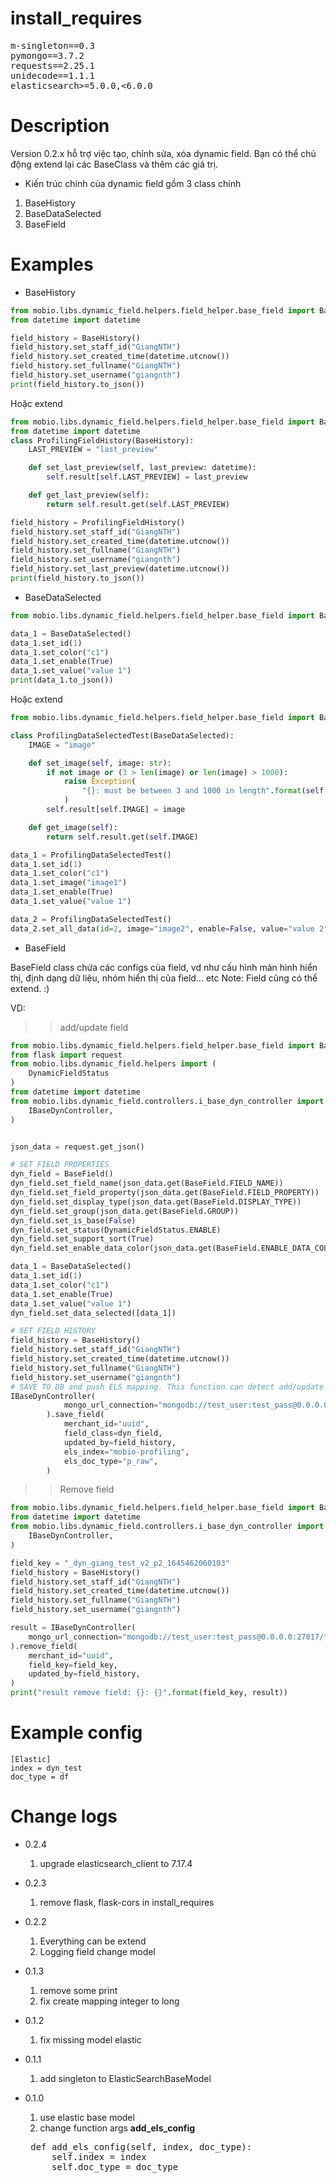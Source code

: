 # install_requires
<pre>
m-singleton==0.3 
pymongo==3.7.2
requests==2.25.1
unidecode==1.1.1
elasticsearch>=5.0.0,<6.0.0
</pre>
# Description
Version 0.2.x hỗ trợ việc tạo, chỉnh sửa, xóa dynamic field. Bạn có thể chủ động extend lại các BaseClass và thêm các giá trị.

* Kiến trúc chính của dynamic field  gồm 3 class chính

1) BaseHistory
2) BaseDataSelected
3) BaseField

# Examples

* BaseHistory

```python
from mobio.libs.dynamic_field.helpers.field_helper.base_field import BaseHistory
from datetime import datetime

field_history = BaseHistory()
field_history.set_staff_id("GiangNTH")
field_history.set_created_time(datetime.utcnow())
field_history.set_fullname("GiangNTH")
field_history.set_username("giangnth")
print(field_history.to_json())
```
Hoặc extend

```python
from mobio.libs.dynamic_field.helpers.field_helper.base_field import BaseHistory
from datetime import datetime
class ProfilingFieldHistory(BaseHistory):
    LAST_PREVIEW = "last_preview"

    def set_last_preview(self, last_preview: datetime):
        self.result[self.LAST_PREVIEW] = last_preview

    def get_last_preview(self):
        return self.result.get(self.LAST_PREVIEW)

field_history = ProfilingFieldHistory()
field_history.set_staff_id("GiangNTH")
field_history.set_created_time(datetime.utcnow())
field_history.set_fullname("GiangNTH")
field_history.set_username("giangnth")
field_history.set_last_preview(datetime.utcnow())
print(field_history.to_json())
```
* BaseDataSelected
```python
from mobio.libs.dynamic_field.helpers.field_helper.base_field import BaseDataSelected

data_1 = BaseDataSelected()
data_1.set_id(1)
data_1.set_color("c1")
data_1.set_enable(True)
data_1.set_value("value 1")
print(data_1.to_json())
```
Hoặc extend

```python
from mobio.libs.dynamic_field.helpers.field_helper.base_field import BaseDataSelected

class ProfilingDataSelectedTest(BaseDataSelected):
    IMAGE = "image"

    def set_image(self, image: str):
        if not image or (3 > len(image) or len(image) > 1000):
            raise Exception(
                "{}: must be between 3 and 1000 in length".format(self.IMAGE)
            )
        self.result[self.IMAGE] = image

    def get_image(self):
        return self.result.get(self.IMAGE)

data_1 = ProfilingDataSelectedTest()
data_1.set_id(1)
data_1.set_color("c1")
data_1.set_image("image1")
data_1.set_enable(True)
data_1.set_value("value 1")

data_2 = ProfilingDataSelectedTest()
data_2.set_all_data(id=2, image="image2", enable=False, value="value 2", color="c2")
```

* BaseField

BaseField class chứa các configs của field, vd như cấu hình màn hình hiển thị, định dạng dữ liệu, nhóm hiển thị của field... etc
Note: Field cũng có thể extend. :)
    
VD: 
>> add/update field
```python
from mobio.libs.dynamic_field.helpers.field_helper.base_field import BaseField, BaseDataSelected, BaseHistory
from flask import request
from mobio.libs.dynamic_field.helpers import (
    DynamicFieldStatus
)
from datetime import datetime
from mobio.libs.dynamic_field.controllers.i_base_dyn_controller import (
    IBaseDynController,
)


json_data = request.get_json() 

# SET FIELD PROPERTIES
dyn_field = BaseField()
dyn_field.set_field_name(json_data.get(BaseField.FIELD_NAME))
dyn_field.set_field_property(json_data.get(BaseField.FIELD_PROPERTY))
dyn_field.set_display_type(json_data.get(BaseField.DISPLAY_TYPE))
dyn_field.set_group(json_data.get(BaseField.GROUP))
dyn_field.set_is_base(False)
dyn_field.set_status(DynamicFieldStatus.ENABLE)
dyn_field.set_support_sort(True)
dyn_field.set_enable_data_color(json_data.get(BaseField.ENABLE_DATA_COLOR))

data_1 = BaseDataSelected()
data_1.set_id(1)
data_1.set_color("c1")
data_1.set_enable(True)
data_1.set_value("value 1")
dyn_field.set_data_selected([data_1])

# SET FIELD HISTORY
field_history = BaseHistory()
field_history.set_staff_id("GiangNTH")
field_history.set_created_time(datetime.utcnow())
field_history.set_fullname("GiangNTH")
field_history.set_username("giangnth")
# SAVE TO DB and push ELS mapping. This function can detect add/update field 
IBaseDynController(
            mongo_url_connection="mongodb://test_user:test_pass@0.0.0.0:27017/test_db"
        ).save_field(
            merchant_id="uuid",
            field_class=dyn_field,
            updated_by=field_history,
            els_index="mobio-profiling",
            els_doc_type="p_raw",
        )
```

>> Remove field
```python
from mobio.libs.dynamic_field.helpers.field_helper.base_field import BaseHistory
from datetime import datetime
from mobio.libs.dynamic_field.controllers.i_base_dyn_controller import (
    IBaseDynController,
)

field_key = "_dyn_giang_test_v2_p2_1645462060103"
field_history = BaseHistory()
field_history.set_staff_id("GiangNTH")
field_history.set_created_time(datetime.utcnow())
field_history.set_fullname("GiangNTH")
field_history.set_username("giangnth")

result = IBaseDynController(
    mongo_url_connection="mongodb://test_user:test_pass@0.0.0.0:27017/test_db"
).remove_field(
    merchant_id="uuid",
    field_key=field_key,
    updated_by=field_history,
)
print("result remove field: {}: {}".format(field_key, result))
```

# Example config
```
[Elastic]
index = dyn_test
doc_type = df
```


# Change logs
* 0.2.4
    1) upgrade elasticsearch_client to 7.17.4
* 0.2.3
    1) remove flask, flask-cors in install_requires
* 0.2.2
    1) Everything can be extend
    2) Logging field change model
* 0.1.3
    1) remove some print
    2) fix create mapping integer to long
* 0.1.2
    1) fix missing model elastic
*  0.1.1
    1) add singleton to ElasticSearchBaseModel

*  0.1.0
    1) use elastic base model
    2) change function args <b>add_els_config</b>
    <pre>
    def add_els_config(self, index, doc_type):
        self.index = index
        self.doc_type = doc_type
    </pre>
